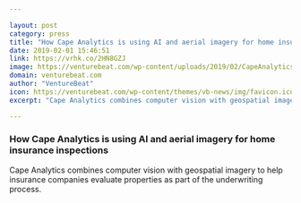 ```yaml
---

layout: post
category: press
title: "How Cape Analytics is using AI and aerial imagery for home insurance inspections"
date: 2019-02-01 15:46:51
link: https://vrhk.co/2HN8GZJ
image: https://venturebeat.com/wp-content/uploads/2019/02/CapeAnalytics.jpg?w=1200&strip=all
domain: venturebeat.com
author: "VentureBeat"
icon: https://venturebeat.com/wp-content/themes/vb-news/img/favicon.ico
excerpt: "Cape Analytics combines computer vision with geospatial imagery to help insurance companies evaluate properties as part of the underwriting process."

---
```


### How Cape Analytics is using AI and aerial imagery for home insurance inspections

Cape Analytics combines computer vision with geospatial imagery to help insurance companies evaluate properties as part of the underwriting process.